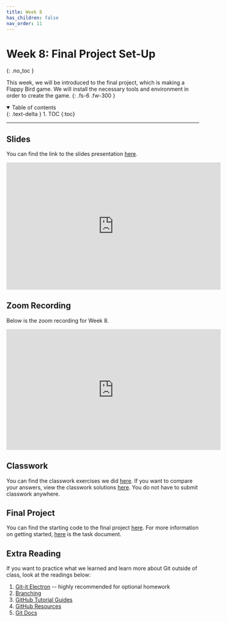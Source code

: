 ```yaml
---
title: Week 8
has_children: false
nav_order: 11
---
```


# Week 8: Final Project Set-Up
{: .no_toc }

This week, we will be introduced to the final project, which is making a Flappy Bird game. We will install the necessary tools and environment in order to create the game.
{: .fs-6 .fw-300 }

<details open markdown="block">
  <summary>
    Table of contents
  </summary>
  {: .text-delta }
1. TOC
{:toc}
</details>

---

## Slides

You can find the link to the slides presentation [here](https://docs.google.com/presentation/d/11xIxPZxirdVmN-SjLp19XbT2uohWaFw4d2iZldSbobw/edit?usp=sharing).

<iframe src="https://docs.google.com/presentation/d/e/2PACX-1vTQuMowNZxQQiDLbAm6c8RqGqrd1jx9a3J8AzG9KAm8_i7eRYl1p3jwRFj95ELWURMtRfgXD07osTn2/embed?start=false&loop=false&delayms=3000" frameborder="0" width="560" height="331.92" allowfullscreen="true" mozallowfullscreen="true" webkitallowfullscreen="true"></iframe>

## Zoom Recording

Below is the zoom recording for Week 8.

<iframe width="560" height="315" src="https://www.youtube.com/embed/upMl7Lwp4HM" frameborder="0" allow="accelerometer; autoplay; clipboard-write; encrypted-media; gyroscope; picture-in-picture" allowfullscreen></iframe>

## Classwork

You can find the classwork exercises we did [here](https://docs.google.com/document/d/16DKPKm_Dgg6JLuBzx5xUEuqWxwpffoH7A7yipLiwmvQ/edit?usp=sharing). If you want to compare your answers, view the classwork solutions [here](). You do not have to submit classwork anywhere.

## Final Project

You can find the starting code to the final project [here](https://github.com/hhrd-cs/FinalProjectInstructions). For more information on getting started, [here](https://docs.google.com/document/d/103cWAWcZZ5CdfUSkjnVVTQ8H8OoDCTQg0GZOT6JBTXo/edit?usp=sharing) is the task document.

## Extra Reading

If you want to practice what we learned and learn more about Git outside of class, look at the readings below:

1. [Git-it Electron](https://github.com/jlord/git-it-electron) -- highly recommended for optional homework
2. [Branching](https://git-scm.com/book/en/v2/Git-Branching-Basic-Branching-and-Merging)
3. [GitHub Tutorial Guides](https://guides.github.com/)
4. [GitHub Resources](https://try.github.io)
5. [Git Docs](https://git-scm.com/docs)